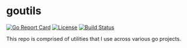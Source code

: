 # goutils
[![Go Report Card](https://goreportcard.com/badge/github.com/l50/goutils)](https://goreportcard.com/badge/github.com/l50/goutils)
[![License](http://img.shields.io/:license-mit-blue.svg)](https://github.com/l50/goutils/blob/master/LICENSE)
[![Build Status](https://dev.azure.com/jaysonegrace/goutils/_apis/build/status/l50.goutils?branchName=master)](https://dev.azure.com/jaysonegrace/goutils/_build/latest?definitionId=13&branchName=master)

This repo is comprised of utilities that I use across various go projects.